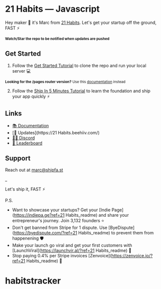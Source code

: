 # 21 Habits — Javascript

Hey maker 👋 it's Marc from [21 Habits](https://shipfa.st/docs). Let's get your startup off the ground, FAST ⚡️

<sub>**Watch/Star the repo to be notified when updates are pushed**</sub>

## Get Started

1. Follow the [Get Started Tutorial](https://shipfa.st/docs) to clone the repo and run your local server 💻

<sub>**Looking for the /pages router version?** Use this [documentation](https://shipfa.st/docs-old) instead</sub>

2. Follow the [Ship In 5 Minutes Tutorial](https://shipfa.st/docs/tutorials/ship-in-5-minutes) to learn the foundation and ship your app quickly ⚡️

## Links

- [📚 Documentation](https://shipfa.st/docs)
- [📣 Updates](https://21 Habits.beehiiv.com/)
- [🧑‍💻 Discord](https://shipfa.st/dashboard)
- [🥇 Leaderboard](https://shipfa.st/leaderboard)

## Support

Reach out at marc@shipfa.st

\_

Let's ship it, FAST ⚡️

P.S.

- Want to showcase your startups? Get your [Indie Page](https://indiepa.ge?ref=21 Habits_readme) and share your entrepreneur's journey. Join 3,132 founders ⭐️
- Don't get banned from Stripe for 1 dispute. Use [ByeDispute](https://byedispute.com/?ref=21 Habits_readme) to prevent them from happenening 🛡️
- Make your launch go viral and get your first customers with [LaunchViral](https://launchvir.al/?ref=21 Habits_readme) 🚀
- Stop paying 0.4% per Stripe invoices [Zenvoice](https://zenvoice.io/?ref=21 Habits_readme) 🤕

# habitstracker
